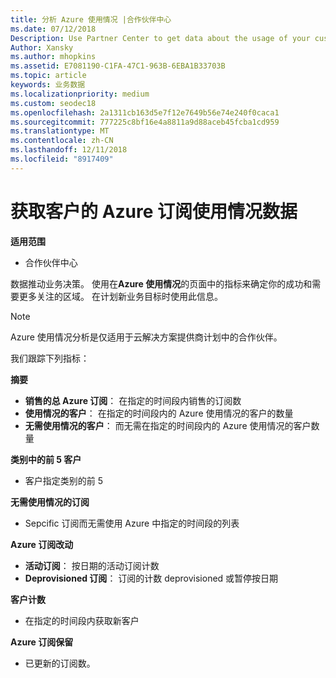 ```yaml
---
title: 分析 Azure 使用情况 |合作伙伴中心
ms.date: 07/12/2018
Description: Use Partner Center to get data about the usage of your customers' Azure subscriptions.
Author: Xansky
ms.author: mhopkins
ms.assetid: E7081190-C1FA-47C1-963B-6EBA1B33703B
ms.topic: article
keywords: 业务数据
ms.localizationpriority: medium
ms.custom: seodec18
ms.openlocfilehash: 2a1311cb163d5e7f12e7649b56e74e240f0caca1
ms.sourcegitcommit: 777225c8bf16e4a8811a9d88aceb45fcba1cd959
ms.translationtype: MT
ms.contentlocale: zh-CN
ms.lasthandoff: 12/11/2018
ms.locfileid: "8917409"
---
```

# <a name="get-data-about-the-usage-of-your-customers-azure-subscriptions"></a>获取客户的 Azure 订阅使用情况数据 

**适用范围**
- 合作伙伴中心

数据推动业务决策。 使用在**Azure 使用情况**的页面中的指标来确定你的成功和需要更多关注的区域。 在计划新业务目标时使用此信息。

> [!NOTE]
> Azure 使用情况分析是仅适用于云解决方案提供商计划中的合作伙伴。

我们跟踪下列指标：

**摘要**  
 - **销售的总 Azure 订阅**： 在指定的时间段内销售的订阅数  
 - **使用情况的客户**： 在指定的时间段内的 Azure 使用情况的客户的数量  
 - **无需使用情况的客户**： 而无需在指定的时间段内的 Azure 使用情况的客户数量  

**类别中的前 5 客户**  
 -  客户指定类别的前 5  

**无需使用情况的订阅**  
 -  Sepcific 订阅而无需使用 Azure 中指定的时间段的列表  

**Azure 订阅改动**  
 - **活动订阅**： 按日期的活动订阅计数  
 - **Deprovisioned 订阅**： 订阅的计数 deprovisioned 或暂停按日期  

**客户计数**
 - 在指定的时间段内获取新客户  

**Azure 订阅保留**  
 - 已更新的订阅数。   
  